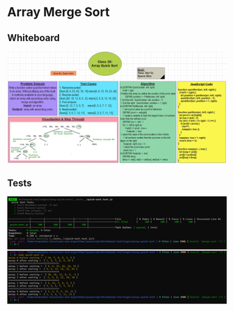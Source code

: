 # Array Merge Sort

## Whiteboard
![img](./assets/quickSortWB.PNG)

## Tests
![img](./assets/testsQuick.PNG)
![img](./assets/run.PNG)

